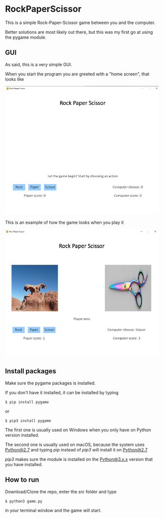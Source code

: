 # RockPaperScissor

This is a simple Rock-Paper-Scissor game between you and the computer.

Better solutions are most likely out there, but this was my first go at using the pygame module.

## GUI

As said, this is a very simple GUI.

When you start the program you are greeted with a "home screen", that looks like

<img src="https://github.com/Hvaheterdu/Games/blob/master/RockPaperScissor/home_screen.png" width="700">

This is an example of how the game looks when you play it

<img src="https://github.com/Hvaheterdu/Games/blob/master/RockPaperScissor/game_screen.png" width="700">


## Install packages

Make sure the pygame packages is installed.

If you don't have it installed, it can be installed by typing

```
$ pip install pygame
```

or

```
$ pip3 install pygame
```

The first one is usually used on Windows when you only have on Python version installed.

The second one is usually used on macOS, because the system uses Python@2.7 and typing _pip_ instead of _pip3_ will install it on Python@2.7

_pip3_ makes sure the module is installed on the Python@3.x.x version that you have installed.

## How to run

Download/Clone the repo, enter the *src* folder and type

```
$ python3 game.py 
```

in your terminal window and the game will start.
